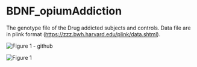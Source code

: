 # BDNF_opiumAddiction

The genotype file of the Drug addicted subjects and controls. Data file are in plink format (https://zzz.bwh.harvard.edu/plink/data.shtml).


![Figure 1 - github](https://user-images.githubusercontent.com/28807444/142261838-adf89775-111a-41b1-9c98-cb44cf68efed.jpg)

![Figure 1](https://user-images.githubusercontent.com/28807444/142261528-8ca2b2b1-acd5-4622-9710-7d27003bdbf5.jpg)
